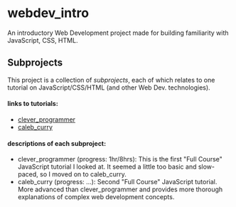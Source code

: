 # webdev_intro
An introductory Web Development project made for building familiarity with JavaScript, CSS, HTML.

## Subprojects
This project is a collection of *subprojects*, each of which relates
to one tutorial on JavaScript/CSS/HTML (and other Web Dev. technologies).

#### links to tutorials:
- [clever_programmer](https://www.youtube.com/watch?v=Qqx_wzMmFeA&t=2618s) 
- [caleb_curry](https://www.youtube.com/watch?v=9M4XKi25I2M&t=301s)


#### descriptions of each subproject:
* clever_programmer (progress: 1hr/8hrs):
This is the first "Full Course" JavaScript tutorial I looked at. It seemed a little too basic and slow-paced, so I moved on to caleb_curry.
* caleb_curry (progress: ...): Second "Full Course" JavaScript tutorial. More advanced than clever_programmer and provides more thorough explanations of complex web development concepts.
